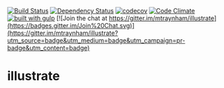 [![Build Status](https://travis-ci.org/mtraynham/illustrate.svg?branch=master)](https://travis-ci.org/mtraynham/illustrate)
[![Dependency Status](https://gemnasium.com/mtraynham/illustrate.svg)](https://gemnasium.com/mtraynham/illustrate)
[![codecov](https://codecov.io/gh/mtraynham/illustrate/branch/master/graph/badge.svg)](https://codecov.io/gh/mtraynham/illustrate)
[![Code Climate](https://codeclimate.com/github/mtraynham/illustrate/badges/gpa.svg)](https://codeclimate.com/github/mtraynham/illustrate)
[![built with gulp](https://camo.githubusercontent.com/2a01d8fcbdfc09eb24d02c6655c897f0ab9ca69a/687474703a2f2f696d672e736869656c64732e696f2f62616467652f6275696c74253230776974682d67756c702e6a732d7265642e737667)](http://gulpjs.com)
[![Join the chat at https://gitter.im/mtraynham/illustrate](https://badges.gitter.im/Join%20Chat.svg)](https://gitter.im/mtraynham/illustrate?utm_source=badge&utm_medium=badge&utm_campaign=pr-badge&utm_content=badge)


# illustrate